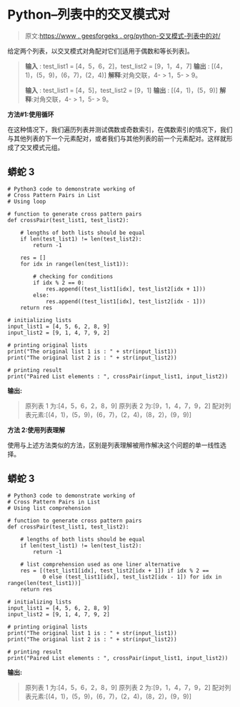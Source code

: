 # Python–列表中的交叉模式对

> 原文:[https://www . geesforgeks . org/python-交叉模式-列表中的对/](https://www.geeksforgeeks.org/python-cross-pattern-pairs-in-list/)

给定两个列表，以交叉模式对角配对它们[适用于偶数和等长列表]。

> **输入** : test_list1 = [4，5，6，2]，test_list2 = [9，1，4，7]
> **输出** : [(4，1)，(5，9)，(6，7)，(2，4)]
> **解释**:对角交联，4- > 1，5- > 9。
> 
> **输入** : test_list1 = [4，5]，test_list2 = [9，1]
> **输出** : [(4，1)，(5，9)]
> **解释**:对角交联，4- > 1，5- > 9。

**方法#1:使用循环**

在这种情况下，我们遍历列表并测试偶数或奇数索引，在偶数索引的情况下，我们与其他列表的下一个元素配对，或者我们与其他列表的前一个元素配对。这样就形成了交叉模式元组。

## 蟒蛇 3

```
# Python3 code to demonstrate working of
# Cross Pattern Pairs in List
# Using loop

# function to generate cross pattern pairs
def crossPair(test_list1, test_list2):

    # lengths of both lists should be equal
    if len(test_list1) != len(test_list2):
        return -1

    res = []
    for idx in range(len(test_list1)):

        # checking for conditions
        if idx % 2 == 0:
            res.append((test_list1[idx], test_list2[idx + 1]))
        else:
            res.append((test_list1[idx], test_list2[idx - 1]))
    return res

# initializing lists
input_list1 = [4, 5, 6, 2, 8, 9]
input_list2 = [9, 1, 4, 7, 9, 2]

# printing original lists
print("The original list 1 is : " + str(input_list1))
print("The original list 2 is : " + str(input_list2))

# printing result
print("Paired List elements : ", crossPair(input_list1, input_list2))
```

**输出:**

> 原列表 1 为:[4，5，6，2，8，9]
> 原列表 2 为:[9，1，4，7，9，2]
> 配对列表元素:[(4，1)，(5，9)，(6，7)，(2，4)，(8，2)，(9，9)]

**方法 2:使用列表理解**

使用与上述方法类似的方法，区别是列表理解被用作解决这个问题的单一线性选择。

## 蟒蛇 3

```
# Python3 code to demonstrate working of
# Cross Pattern Pairs in List
# Using list comprehension

# function to generate cross pattern pairs
def crossPair(test_list1, test_list2):

    # lengths of both lists should be equal
    if len(test_list1) != len(test_list2):
        return -1

    # list comprehension used as one liner alternative
    res = [(test_list1[idx], test_list2[idx + 1]) if idx % 2 ==
           0 else (test_list1[idx], test_list2[idx - 1]) for idx in range(len(test_list1))]
    return res

# initializing lists
input_list1 = [4, 5, 6, 2, 8, 9]
input_list2 = [9, 1, 4, 7, 9, 2]

# printing original lists
print("The original list 1 is : " + str(input_list1))
print("The original list 2 is : " + str(input_list2))

# printing result
print("Paired List elements : ", crossPair(input_list1, input_list2))
```

**输出:**

> 原列表 1 为:[4，5，6，2，8，9]
> 原列表 2 为:[9，1，4，7，9，2]
> 配对列表元素:[(4，1)，(5，9)，(6，7)，(2，4)，(8，2)，(9，9)]